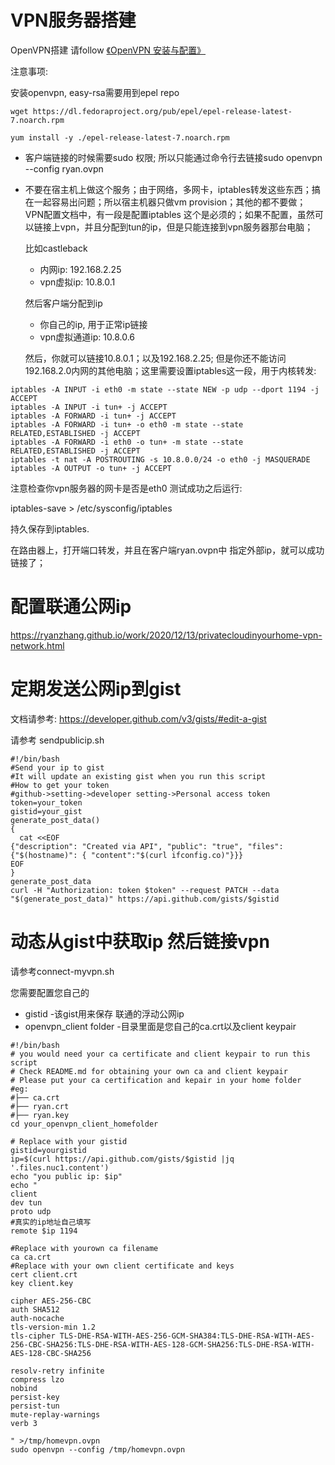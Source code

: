 # VPN服务器搭建
OpenVPN搭建 请follow [《OpenVPN 安装与配置》](https://www.jianshu.com/p/17a56994b74f)

注意事项:

安装openvpn, easy-rsa需要用到epel repo
```
wget https://dl.fedoraproject.org/pub/epel/epel-release-latest-7.noarch.rpm

yum install -y ./epel-release-latest-7.noarch.rpm
```

* 客户端链接的时候需要sudo 权限;  所以只能通过命令行去链接sudo openvpn --config ryan.ovpn
* 不要在宿主机上做这个服务；由于网络，多网卡，iptables转发这些东西；搞在一起容易出问题；所以宿主机器只做vm provision；其他的都不要做；
VPN配置文档中，有一段是配置iptables 这个是必须的；如果不配置，虽然可以链接上vpn，并且分配到tun的ip，但是只能连接到vpn服务器那台电脑；

    比如castleback
    * 内网ip: 192.168.2.25
    * vpn虚拟ip: 10.8.0.1
    
    然后客户端分配到ip
    * 你自己的ip, 用于正常ip链接
    * vpn虚拟通道ip: 10.8.0.6
	
    然后，你就可以链接10.8.0.1；以及192.168.2.25; 但是你还不能访问192.168.2.0内网的其他电脑；这里需要设置iptables这一段，用于内核转发:
```
iptables -A INPUT -i eth0 -m state --state NEW -p udp --dport 1194 -j ACCEPT
iptables -A INPUT -i tun+ -j ACCEPT
iptables -A FORWARD -i tun+ -j ACCEPT
iptables -A FORWARD -i tun+ -o eth0 -m state --state RELATED,ESTABLISHED -j ACCEPT
iptables -A FORWARD -i eth0 -o tun+ -m state --state RELATED,ESTABLISHED -j ACCEPT
iptables -t nat -A POSTROUTING -s 10.8.0.0/24 -o eth0 -j MASQUERADE
iptables -A OUTPUT -o tun+ -j ACCEPT
```


注意检查你vpn服务器的网卡是否是eth0
测试成功之后运行: 

iptables-save > /etc/sysconfig/iptables

持久保存到iptables.

在路由器上，打开端口转发，并且在客户端ryan.ovpn中 指定外部ip，就可以成功链接了；

# 配置联通公网ip
https://ryanzhang.github.io/work/2020/12/13/privatecloudinyourhome-vpn-network.html
# 定期发送公网ip到gist
文档请参考: https://developer.github.com/v3/gists/#edit-a-gist

请参考 sendpublicip.sh
```
#!/bin/bash
#Send your ip to gist
#It will update an existing gist when you run this script
#How to get your token
#github->setting->developer setting->Personal access token
token=your_token
gistid=your_gist
generate_post_data()
{
  cat <<EOF
{"description": "Created via API", "public": "true", "files": {"$(hostname)": { "content":"$(curl ifconfig.co)"}}}
EOF
}
generate_post_data
curl -H "Authorization: token $token" --request PATCH --data "$(generate_post_data)" https://api.github.com/gists/$gistid

```

# 动态从gist中获取ip 然后链接vpn

请参考connect-myvpn.sh

您需要配置您自己的
* gistid -该gist用来保存 联通的浮动公网ip
* openvpn_client folder -目录里面是您自己的ca.crt以及client keypair
```
#!/bin/bash
# you would need your ca certificate and client keypair to run this script
# Check README.md for obtaining your own ca and client keypair
# Please put your ca certification and kepair in your home folder
#eg:
#├── ca.crt
#├── ryan.crt
#├── ryan.key
cd your_openvpn_client_homefolder

# Replace with your gistid
gistid=yourgistid
ip=$(curl https://api.github.com/gists/$gistid |jq '.files.nuc1.content')
echo "you public ip: $ip"
echo "
client
dev tun
proto udp
#真实的ip地址自己填写
remote $ip 1194

#Replace with yourown ca filename
ca ca.crt
#Replace with your own client certificate and keys
cert client.crt
key client.key

cipher AES-256-CBC
auth SHA512
auth-nocache
tls-version-min 1.2
tls-cipher TLS-DHE-RSA-WITH-AES-256-GCM-SHA384:TLS-DHE-RSA-WITH-AES-256-CBC-SHA256:TLS-DHE-RSA-WITH-AES-128-GCM-SHA256:TLS-DHE-RSA-WITH-AES-128-CBC-SHA256

resolv-retry infinite
compress lzo
nobind
persist-key
persist-tun
mute-replay-warnings
verb 3

" >/tmp/homevpn.ovpn
sudo openvpn --config /tmp/homevpn.ovpn

```

